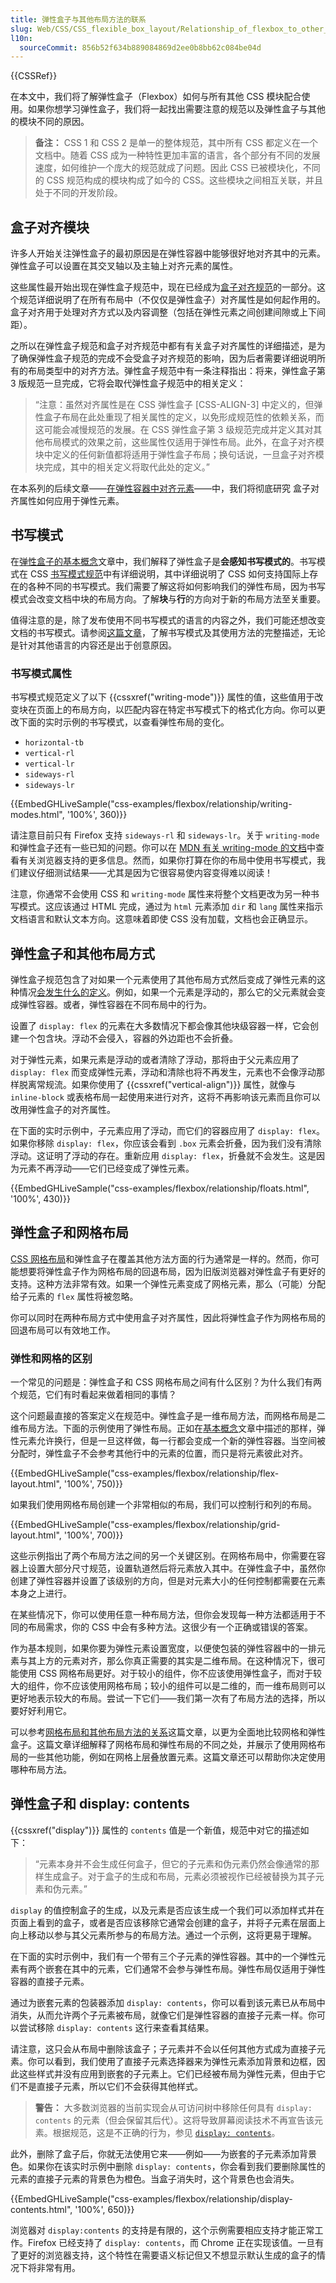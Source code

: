```yaml
---
title: 弹性盒子与其他布局方法的联系
slug: Web/CSS/CSS_flexible_box_layout/Relationship_of_flexbox_to_other_layout_methods
l10n:
  sourceCommit: 856b52f634b889084869d2ee0b8bb62c084be04d
---
```


{{CSSRef}}

在本文中，我们将了解弹性盒子（Flexbox）如何与所有其他 CSS 模块配合使用。如果你想学习弹性盒子，我们将一起找出需要注意的规范以及弹性盒子与其他的模块不同的原因。

> **备注：** CSS 1 和 CSS 2 是单一的整体规范，其中所有 CSS 都定义在一个文档中。随着 CSS 成为一种特性更加丰富的语言，各个部分有不同的发展速度，如何维护一个庞大的规范就成了问题。因此 CSS 已被模块化，不同的 CSS 规范构成的模块构成了如今的 CSS。这些模块之间相互关联，并且处于不同的开发阶段。

## 盒子对齐模块

许多人开始关注弹性盒子的最初原因是在弹性容器中能够很好地对齐其中的元素。弹性盒子可以设置在其交叉轴以及主轴上对齐元素的属性。

这些属性最开始出现在弹性盒子规范中，现在已经成为[盒子对齐规范](https://www.w3.org/TR/css-align-3/)的一部分。这个规范详细说明了在所有布局中（不仅仅是弹性盒子）对齐属性是如何起作用的。盒子对齐用于处理对齐方式以及内容调整（包括在弹性元素之间创建间隙或上下间距）。

之所以在弹性盒子规范和盒子对齐规范中都有有关盒子对齐属性的详细描述，是为了确保弹性盒子规范的完成不会受盒子对齐规范的影响，因为后者需要详细说明所有的布局类型中的对齐方法。弹性盒子规范中有一条注释指出：将来，弹性盒子第 3 版规范一旦完成，它将会取代弹性盒子规范中的相关定义：

> “注意：虽然对齐属性是在 CSS 弹性盒子 \[CSS-ALIGN-3] 中定义的，但弹性盒子布局在此处重现了相关属性的定义，以免形成规范性的依赖关系，而这可能会减慢规范的发展。在 CSS 弹性盒子第 3 级规范完成并定义其对其他布局模式的效果之前，这些属性仅适用于弹性布局。此外，在盒子对齐模块中定义的任何新值都将适用于弹性盒子布局；换句话说，一旦盒子对齐模块完成，其中的相关定义将取代此处的定义。”

在本系列的后续文章——[在弹性容器中对齐元素](/zh-CN/docs/Web/CSS/CSS_flexible_box_layout/Aligning_items_in_a_flex_container)——中，我们将彻底研究 盒子对齐属性如何应用于弹性元素。

## 书写模式

在[弹性盒子的基本概念](/zh-CN/docs/Web/CSS/CSS_flexible_box_layout/Basic_concepts_of_flexbox)文章中，我们解释了弹性盒子是**会感知书写模式的**。书写模式在 CSS [书写模式规范](https://www.w3.org/TR/css-writing-modes-3/)中有详细说明，其中详细说明了 CSS 如何支持国际上存在的各种不同的书写模式。我们需要了解这将如何影响我们的弹性布局，因为书写模式会改变文档中块的布局方向。了解**块**与**行**的方向对于新的布局方法至关重要。

值得注意的是，除了发布使用不同书写模式的语言的内容之外，我们可能还想改变文档的书写模式。请参阅[这篇文章](https://24ways.org/2016/css-writing-modes/)，了解书写模式及其使用方法的完整描述，无论是针对其他语言的内容还是出于创意原因。

### 书写模式属性

书写模式规范定义了以下 {{cssxref("writing-mode")}} 属性的值，这些值用于改变块在页面上的布局方向，以匹配内容在特定书写模式下的格式化方向。你可以更改下面的实时示例的书写模式，以查看弹性布局的变化。

- `horizontal-tb`
- `vertical-rl`
- `vertical-lr`
- `sideways-rl`
- `sideways-lr`

{{EmbedGHLiveSample("css-examples/flexbox/relationship/writing-modes.html", '100%', 360)}}

请注意目前只有 Firefox 支持 `sideways-rl` 和 `sideways-lr`。关于 `writing-mode` 和弹性盒子还有一些已知的问题。你可以在 [MDN 有关 writing-mode 的文档](/zh-CN/docs/Web/CSS/writing-mode)中查看有关浏览器支持的更多信息。然而，如果你打算在你的布局中使用书写模式，我们建议仔细测试结果——尤其是因为它很容易使内容变得难以阅读！

注意，你通常不会使用 CSS 和 `writing-mode` 属性来将整个文档更改为另一种书写模式。这应该通过 HTML 完成，通过为 `html` 元素添加 `dir` 和 `lang` 属性来指示文档语言和默认文本方向。这意味着即使 CSS 没有加载，文档也会正确显示。

## 弹性盒子和其他布局方式

弹性盒子规范包含了对如果一个元素使用了其他布局方式然后变成了弹性元素的这种情况[会发生什么的定义](https://www.w3.org/TR/css-flexbox-1/#flex-containers)。例如，如果一个元素是浮动的，那么它的父元素就会变成弹性容器。或者，弹性容器在不同布局中的行为。

设置了 `display: flex` 的元素在大多数情况下都会像其他块级容器一样，它会创建一个包含块。浮动不会侵入，容器的外边距也不会折叠。

对于弹性元素，如果元素是浮动的或者清除了浮动，那将由于父元素应用了 `display: flex` 而变成弹性元素，浮动和清除也将不再发生，元素也不会像浮动那样脱离常规流。如果你使用了 {{cssxref("vertical-align")}} 属性，就像与 `inline-block` 或表格布局一起使用来进行对齐，这将不再影响该元素而且你可以改用弹性盒子的对齐属性。

在下面的实时示例中，子元素应用了浮动，而它们的容器应用了 `display: flex`。如果你移除 `display: flex`，你应该会看到 `.box` 元素会折叠，因为我们没有清除浮动。这证明了浮动的存在。重新应用 `display: flex`，折叠就不会发生。这是因为元素不再浮动——它们已经变成了弹性元素。

{{EmbedGHLiveSample("css-examples/flexbox/relationship/floats.html", '100%', 430)}}

## 弹性盒子和网格布局

[CSS 网格布局](/zh-CN/docs/Web/CSS/CSS_grid_layout)和弹性盒子在覆盖其他方法方面的行为通常是一样的。然而，你可能想要将弹性盒子作为网格布局的回退布局，因为旧版浏览器对弹性盒子有更好的支持。这种方法非常有效。如果一个弹性元素变成了网格元素，那么（可能）分配给子元素的 `flex` 属性将被忽略。

你可以同时在两种布局方式中使用盒子对齐属性，因此将弹性盒子作为网格布局的回退布局可以有效地工作。

### 弹性和网格的区别

一个常见的问题是：弹性盒子和 CSS 网格布局之间有什么区别？为什么我们有两个规范，它们有时看起来做着相同的事情？

这个问题最直接的答案定义在规范中。弹性盒子是一维布局方法，而网格布局是二维布局方法。下面的示例使用了弹性布局。正如在[基本概念](/zh-CN/docs/Web/CSS/CSS_flexible_box_layout/Basic_concepts_of_flexbox)文章中描述的那样，弹性元素允许换行，但是一旦这样做，每一行都会变成一个新的弹性容器。当空间被分配时，弹性盒子不会参考其他行中的元素的位置，而只是将元素彼此对齐。

{{EmbedGHLiveSample("css-examples/flexbox/relationship/flex-layout.html", '100%', 750)}}

如果我们使用网格布局创建一个非常相似的布局，我们可以控制行和列的布局。

{{EmbedGHLiveSample("css-examples/flexbox/relationship/grid-layout.html", '100%', 700)}}

这些示例指出了两个布局方法之间的另一个关键区别。在网格布局中，你需要在容器上设置大部分尺寸规范，设置轨道然后将元素放入其中。在弹性盒子中，虽然你创建了弹性容器并设置了该级别的方向，但是对元素大小的任何控制都需要在元素本身之上进行。

在某些情况下，你可以使用任意一种布局方法，但你会发现每一种方法都适用于不同的布局需求，你的 CSS 中会有多种方法。这很少有一个正确或错误的答案。

作为基本规则，如果你要为弹性元素设置宽度，以便使包装的弹性容器中的一排元素与其上方的元素对齐，那么你真正需要的其实是二维布局。在这种情况下，很可能使用 CSS 网格布局更好。对于较小的组件，你不应该使用弹性盒子，而对于较大的组件，你不应该使用网格布局；较小的组件可以是二维的，而一维布局则可以更好地表示较大的布局。尝试一下它们——我们第一次有了布局方法的选择，所以要好好利用它。

可以参考[网格布局和其他布局方法的关系](/zh-CN/docs/Web/CSS/CSS_grid_layout/Relationship_of_grid_layout_with_other_layout_methods)这篇文章，以更为全面地比较网格和弹性盒子。这篇文章详细解释了网格布局和弹性布局的不同之处，并展示了使用网格布局的一些其他功能，例如在网格上层叠放置元素。这篇文章还可以帮助你决定使用哪种布局方法。

## 弹性盒子和 display: contents

{{cssxref("display")}} 属性的 `contents` 值是一个新值，规范中对它的描述如下：

> “元素本身并不会生成任何盒子，但它的子元素和伪元素仍然会像通常的那样生成盒子。对于盒子的生成和布局，元素必须被视作已经被替换为其子元素和伪元素。”

`display` 的值控制盒子的生成，以及元素是否应该生成一个我们可以添加样式并在页面上看到的盒子，或者是否应该移除它通常会创建的盒子，并将子元素在层面上向上移动以参与其父元素所参与的布局方法。通过一个示例，这将更易于理解。

在下面的实时示例中，我们有一个带有三个子元素的弹性容器。其中的一个弹性元素有两个嵌套在其中的元素，它们通常不会参与弹性布局。弹性布局仅适用于弹性容器的直接子元素。

通过为嵌套元素的包装器添加 `display: contents`，你可以看到该元素已从布局中消失，从而允许两个子元素被布局，就像它们是弹性容器的直接子元素一样。你可以尝试移除 `display: contents` 这行来查看其结果。

请注意，这只会从布局中删除该盒子；子元素并不会以任何其他方式成为直接子元素。你可以看到，我们使用了直接子元素选择器来为弹性元素添加背景和边框，因此这些样式并没有应用到嵌套的子元素上。它们已经被布局为弹性元素，但由于它们不是直接子元素，所以它们不会获得其他样式。

> **警告：** 大多数浏览器的当前实现会从可访问树中移除任何具有 `display: contents` 的元素（但会保留其后代）。这将导致屏幕阅读技术不再宣告该元素。根据规范，这是不正确的行为，参见 [`display: contents`](/zh-CN/docs/Web/CSS/display#display_contents)。

此外，删除了盒子后，你就无法使用它来——例如——为嵌套的子元素添加背景色。如果你在该实时示例中删除 `display: contents`，你会看到我们要删除属性的元素的直接子元素的背景色为橙色。当盒子消失时，这个背景色也会消失。

{{EmbedGHLiveSample("css-examples/flexbox/relationship/display-contents.html", '100%', 650)}}

浏览器对 `display:contents` 的支持是有限的，这个示例需要相应支持才能正常工作。Firefox 已经支持了 `display: contents`，而 Chrome 正在实现该值。一旦有了更好的浏览器支持，这个特性在需要语义标记但又不想显示默认生成的盒子的情况下将非常有用。
